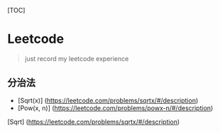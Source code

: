 [TOC]
# Leetcode

>just record my leetcode experience

## 分治法
- [Sqrt(x)] (https://leetcode.com/problems/sqrtx/#/description)
- [Pow(x, n)] (https://leetcode.com/problems/powx-n/#/description)

[Sqrt] (https://leetcode.com/problems/sqrtx/#/description)


